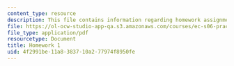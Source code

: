 ```yaml
---
content_type: resource
description: This file contains information regarding homework assignment 1.
file: https://ol-ocw-studio-app-qa.s3.amazonaws.com/courses/ec-s06-practical-electronics-fall-2004/4f2991be11a8383710a277974f8950fe_MITEC_S06F04_hw1.pdf
file_type: application/pdf
resourcetype: Document
title: Homework 1
uid: 4f2991be-11a8-3837-10a2-77974f8950fe
---
```

